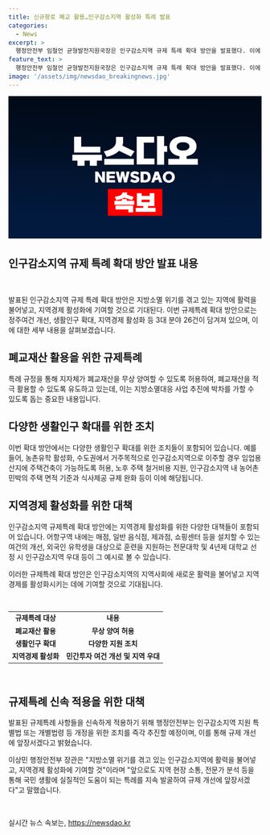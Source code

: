 ```yaml
---
title: 신규항로 폐교 활용…인구감소지역 활성화 특례 발표
categories:
  - News
excerpt: >
  행정안전부 임철언 균형발전지원국장은 인구감소지역 규제 특례 확대 방안을 발표했다. 이에 따라 지자체가 폐교재산을 활용하고 소규모 빈집에 대한 건축물 해제 절차를 간소화할 수 있게 됐다. 인구감소지역을 활성화하기 위한 26건의 특례에는 정주여건 개선, 생활인구 확대, 지역경제 활성화 등이 포함돼 있다. 이번 확대 방안은 지방소멸 위기를 겪는 지역에 활력을 불어넣고, 지역경제를 활성화하는 데 기여할 것으로 기대된다.
feature_text: >
  행정안전부 임철언 균형발전지원국장은 인구감소지역 규제 특례 확대 방안을 발표했다. 이에 따라 지자체가 폐교재산을 활용하고 소규모 빈집에 대한 건축물 해제 절차를 간소화할 수 있게 됐다. 인구감소지역을 활성화하기 위한 26건의 특례에는 정주여건 개선, 생활인구 확대, 지역경제 활성화 등이 포함돼 있다. 이번 확대 방안은 지방소멸 위기를 겪는 지역에 활력을 불어넣고, 지역경제를 활성화하는 데 기여할 것으로 기대된다.
image: '/assets/img/newsdao_breakingnews.jpg'
---
```


<p><img src="/assets/img/newsdao_breakingnews.jpg" alt="bookingtag 속보" /></p>

<h2 data-ke-size="size26">인구감소지역 규제 특례 확대 방안 발표 내용</h2>

<p data-ke-size="size16">&nbsp;</p>

<p>발표된 인구감소지역 규제 특례 확대 방안은 지방소멸 위기를 겪고 있는 지역에 활력을 불어넣고, 지역경제 활성화에 기여할 것으로 기대된다. 이번 규제특례 확대 방안으로는 정주여건 개선, 생활인구 확대, 지역경제 활성화 등 3대 분야 26건이 담겨져 있으며, 이에 대한 세부 내용을 살펴보겠습니다.</p>

<h2 data-ke-size="size26">폐교재산 활용을 위한 규제특례</h2>

<p>특례 규정을 통해 지자체가 폐교재산을 무상 양여할 수 있도록 허용하여, 폐교재산을 적극 활용할 수 있도록 유도하고 있는데, 이는 지방소멸대응 사업 추진에 박차를 가할 수 있도록 돕는 중요한 내용입니다.</p>

<h2 data-ke-size="size26">다양한 생활인구 확대를 위한 조치</h2>

<p>이번 확대 방안에서는 다양한 생활인구 확대를 위한 조치들이 포함되어 있습니다. 예를 들어, 농촌유학 활성화, 수도권에서 거주목적으로 인구감소지역으로 이주할 경우 임업용 산지에 주택건축이 가능하도록 허용, 노후 주택 철거비용 지원, 인구감소지역 내 농어촌민박의 주택 면적 기준과 식사제공 규제 완화 등이 이에 해당됩니다.</p>

<h2 data-ke-size="size26">지역경제 활성화를 위한 대책</h2>

<p>인구감소지역 규제특례 확대 방안에는 지역경제 활성화를 위한 다양한 대책들이 포함되어 있습니다. 어항구역 내에는 매점, 일반 음식점, 제과점, 쇼핑센터 등을 설치할 수 있는 여건의 개선, 외국인 유학생을 대상으로 훈련을 지원하는 전문대학 및 4년제 대학교 선정 시 인구감소지역 우대 등이 그 예시로 볼 수 있습니다.</p>

<p>이러한 규제특례 확대 방안은 인구감소지역의 지역사회에 새로운 활력을 불어넣고 지역경제를 활성화시키는 데에 기여할 것으로 기대됩니다.</p>

<p data-ke-size="size16">&nbsp;</p>

<table>
  <tbody>
    <tr>
      <td style="text-align: center; height: 17px;"><b>규제특례 대상</b></td>
      <td style="text-align: center; height: 17px;"><b>내용</b></td>
    </tr>
    <tr>
      <td style="text-align: center; height: 17px;"><b>폐교재산 활용</b></td>
      <td style="text-align: center; height: 17px;"><b>무상 양여 허용</b></td>
    </tr>
    <tr>
      <td style="text-align: center; height: 17px;"><b>생활인구 확대</b></td>
      <td style="text-align: center; height: 17px;"><b>다양한 지원 조치</b></td>
    </tr>
    <tr>
      <td style="text-align: center; height: 17px;"><b>지역경제 활성화</b></td>
      <td style="text-align: center; height: 17px;"><b>민간투자 여건 개선 및 지역 우대</b></td>
    </tr>
  </tbody>
</table>

<p data-ke-size="size16">&nbsp;</p>

<h2 data-ke-size="size26">규제특례 신속 적용을 위한 대책</h2>

<p>발표된 규제특례 사항들을 신속하게 적용하기 위해 행정안전부는 인구감소지역 지원 특별법 또는 개별법령 등 개정을 위한 조치를 즉각 추진할 예정이며, 이를 통해 규제 개선에 앞장서겠다고 밝혔습니다.</p>

<p>이상민 행정안전부 장관은 "지방소멸 위기를 겪고 있는 인구감소지역에 활력을 불어넣고, 지역경제 활성화에 기여할 것"이라며 "앞으로도 지역 현장 소통, 전문가 분석 등을 통해 국민 생활에 실질적인 도움이 되는 특례를 지속 발굴하여 규제 개선에 앞장서겠다"고 말했습니다.</p>

<p data-ke-size="size16">&nbsp;</p>
실시간 뉴스 속보는, <a href="https://newsdao.kr" rel="dofollow">https://newsdao.kr</a>



